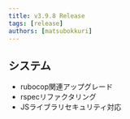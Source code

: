 ```yaml
---
title: v3.9.8 Release
tags: [release]
authors: [matsubokkuri]
---
```


<!-- truncate -->

## システム

- rubocop関連アップグレード
- rspecリファクタリング
- JSライブラリセキュリティ対応


